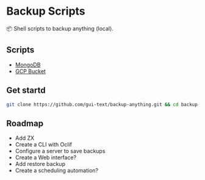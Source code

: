 # Backup Scripts

📦 Shell scripts to backup anything (local).

## Scripts

- [MongoDB](./atlas-mongodb/README.md)
- [GCP Bucket](gcp-bucket/README.md)

## Get startd

```bash
git clone https://github.com/gui-text/backup-anything.git && cd backup-anything
```

## Roadmap

- Add ZX
- Create a CLI with Oclif
- Configure a server to save backups
- Create a Web interface?
- Add restore backup
- Create a scheduling automation?
